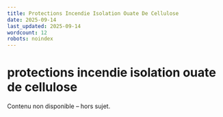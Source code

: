 ```yaml
---
title: Protections Incendie Isolation Ouate De Cellulose
date: 2025-09-14
last_updated: 2025-09-14
wordcount: 12
robots: noindex
---
```


# protections incendie isolation ouate de cellulose

Contenu non disponible – hors sujet.
